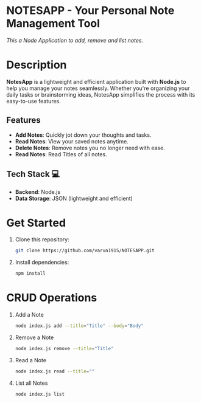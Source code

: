 # NOTESAPP - Your Personal Note Management Tool
*This a Node Application to add, remove and list notes.*

# Description
**NotesApp** is a lightweight and efficient application built with **Node.js** to help you manage your notes seamlessly. Whether you're organizing your daily tasks or brainstorming ideas, NotesApp simplifies the process with its easy-to-use features.

## Features 
- **Add Notes**: Quickly jot down your thoughts and tasks.
- **Read Notes**: View your saved notes anytime.
- **Delete Notes**: Remove notes you no longer need with ease.
- **Read Notes**: Read Titles of all notes.

## Tech Stack 💻
- **Backend**: Node.js
- **Data Storage**: JSON (lightweight and efficient)


# Get Started
1. Clone this repository:
   ```bash
   git clone https://github.com/varun1915/NOTESAPP.git
   
2. Install dependencies:
   ```bash
   npm install

# CRUD Operations
1. Add a Note
   ```bash
   node index.js add --title="Title" --body="Body"

2. Remove a Note
   ```bash
   node index.js remove --title="Title"

3. Read a Note
   ```bash
   node index.js read --title=""

4. List all Notes
   ```bash
   node index.js list



